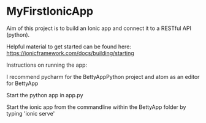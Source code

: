 # MyFirstIonicApp

Aim of this project is to build an Ionic app and connect it to a RESTful API (python).

Helpful material to get started can be found here:
https://ionicframework.com/docs/building/starting

Instructions on running the app:

I recommend pycharm for the BettyAppPython project and atom as an editor for BettyApp

Start the python app in app.py

Start the ionic app from the commandline within the BettyApp folder by typing 'ionic serve'
